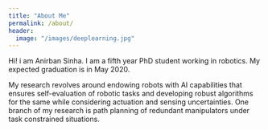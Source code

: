 ```yaml
---
title: "About Me"
permalink: /about/
header:
  image: "/images/deeplearning.jpg"
---
```


Hi! i am Anirban Sinha. I am a fifth year PhD student working in robotics. My expected graduation is in May 2020.

My research revolves around endowing robots with AI capabilities that ensures self-evaluation of robotic tasks and developing robust algorithms for the same while considering actuation and sensing uncertainties. One branch of my research is path planning of redundant manipulators under task constrained situations. 
